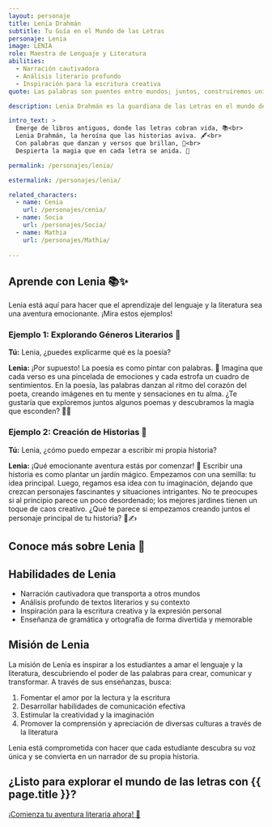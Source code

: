 ```yaml
---
layout: personaje
title: Lenia Drahmán
subtitle: Tu Guía en el Mundo de las Letras
personaje: Lenia
image: LENIA
role: Maestra de Lenguaje y Literatura
abilities: 
  - Narración cautivadora
  - Análisis literario profundo
  - Inspiración para la escritura creativa
quote: Las palabras son puentes entre mundos; juntos, construiremos universos enteros.

description: Lenia Drahmán es la guardiana de las Letras en el mundo de Drahmán. Con su imaginación desbordante y su amor por las historias, Lenia transforma el aprendizaje del lenguaje y la literatura en una aventura mágica llena de personajes fascinantes y mundos por descubrir...

intro_text: >
  Emerge de libros antiguos, donde las letras cobran vida, 📚<br>
  Lenia Drahmán, la heroína que las historias aviva. 🖋️<br>
  Con palabras que danzan y versos que brillan, 💫<br>
  Despierta la magia que en cada letra se anida. 🌟

permalink: /personajes/lenia/

estermalink: /personajes/lenia/

related_characters:
  - name: Cenia
    url: /personajes/cenia/
  - name: Socia
    url: /personajes/Socia/
  - name: Mathia
    url: /personajes/Mathia/
     
---
```





<section id="examples" aria-labelledby="examples-title">
  <h2 id="examples-title">Aprende con Lenia 📚✨</h2>
  <p>Lenia está aquí para hacer que el aprendizaje del lenguaje y la literatura sea una aventura emocionante. ¡Mira estos ejemplos!</p>
  
  <div class="example-interaction">
    <h3>Ejemplo 1: Explorando Géneros Literarios 📖</h3>
    <p><strong>Tú:</strong> Lenia, ¿puedes explicarme qué es la poesía?</p>
    <p><strong>Lenia:</strong> ¡Por supuesto! La poesía es como pintar con palabras. 🎨 Imagina que cada verso es una pincelada de emociones y cada estrofa un cuadro de sentimientos. En la poesía, las palabras danzan al ritmo del corazón del poeta, creando imágenes en tu mente y sensaciones en tu alma. ¿Te gustaría que exploremos juntos algunos poemas y descubramos la magia que esconden? 🌈✨</p>
  </div>
  
  <div class="example-interaction">
    <h3>Ejemplo 2: Creación de Historias 📝</h3>
    <p><strong>Tú:</strong> Lenia, ¿cómo puedo empezar a escribir mi propia historia?</p>
    <p><strong>Lenia:</strong> ¡Qué emocionante aventura estás por comenzar! 🚀 Escribir una historia es como plantar un jardín mágico. Empezamos con una semilla: tu idea principal. Luego, regamos esa idea con tu imaginación, dejando que crezcan personajes fascinantes y situaciones intrigantes. No te preocupes si al principio parece un poco desordenado; los mejores jardines tienen un toque de caos creativo. ¿Qué te parece si empezamos creando juntos el personaje principal de tu historia? 🌱✍️</p>
  </div>
</section>

<section id="video" aria-labelledby="video-title">
  <h2 id="video-title">Conoce más sobre Lenia 🎥</h2>
  <div class="video-placeholder" role="img" aria-label="Espacio reservado para un video de presentación de Lenia"></div>
</section>

## Habilidades de Lenia

- Narración cautivadora que transporta a otros mundos
- Análisis profundo de textos literarios y su contexto
- Inspiración para la escritura creativa y la expresión personal
- Enseñanza de gramática y ortografía de forma divertida y memorable

## Misión de Lenia

La misión de Lenia es inspirar a los estudiantes a amar el lenguaje y la literatura, descubriendo el poder de las palabras para crear, comunicar y transformar. A través de sus enseñanzas, busca:

1. Fomentar el amor por la lectura y la escritura
2. Desarrollar habilidades de comunicación efectiva
3. Estimular la creatividad y la imaginación
4. Promover la comprensión y apreciación de diversas culturas a través de la literatura

Lenia está comprometida con hacer que cada estudiante descubra su voz única y se convierta en un narrador de su propia historia.

<section id="cta" class="cta-section">
  <h2>¿Listo para explorar el mundo de las letras con {{ page.title }}?</h2>
  <a href="#grades" class="cta-button">¡Comienza tu aventura literaria ahora! 🚀</a>
</section>